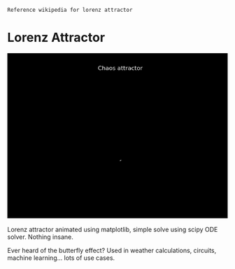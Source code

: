 ` Reference wikipedia for lorenz attractor `

# Lorenz Attractor

![Animated lorenz](figs/lorenz.gif)

Lorenz attractor animated using matplotlib,
simple solve using scipy ODE solver. Nothing
insane.

Ever heard of the butterfly effect? Used in 
weather calculations, circuits, machine learning... 
lots of use cases.
